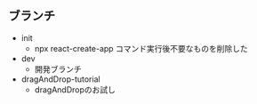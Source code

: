## ブランチ
 - init
   - npx react-create-app コマンド実行後不要なものを削除した
- dev
   - 開発ブランチ
- dragAndDrop-tutorial
   - dragAndDropのお試し
